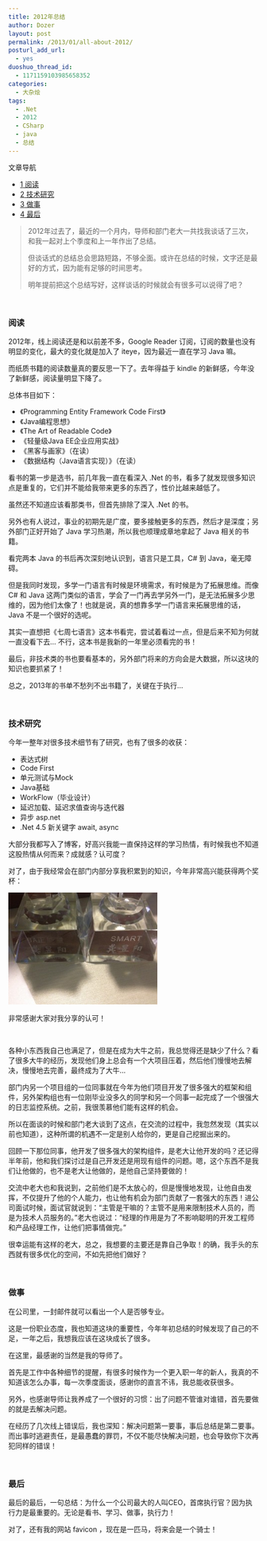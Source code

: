 ```yaml
---
title: 2012年总结
author: Dozer
layout: post
permalink: /2013/01/all-about-2012/
posturl_add_url:
  - yes
duoshuo_thread_id:
  - 1171159103985658352
categories:
  - 大杂烩
tags:
  - .Net
  - 2012
  - CSharp
  - java
  - 总结
---
```

<div id="toc_container" class="no_bullets">
  <p class="toc_title">
    文章导航
  </p>
  
  <ul class="toc_list">
    <li>
      <a href="#i"><span class="toc_number toc_depth_1">1</span> 阅读</a>
    </li>
    <li>
      <a href="#i-2"><span class="toc_number toc_depth_1">2</span> 技术研究</a>
    </li>
    <li>
      <a href="#i-3"><span class="toc_number toc_depth_1">3</span> 做事</a>
    </li>
    <li>
      <a href="#i-4"><span class="toc_number toc_depth_1">4</span> 最后</a>
    </li>
  </ul>
</div>

> 2012年过去了，最近的一个月内，导师和部门老大一共找我谈话了三次，和我一起对上个季度和上一年作出了总结。
> 
> 但谈话式的总结总会思路短路，不够全面。或许在总结的时候，文字还是最好的方式，因为能有足够的时间思考。
> 
> 明年提前把这个总结写好，这样谈话的时候就会有很多可以说得了吧？

&nbsp;

### <span id="i">阅读</span>

2012年，线上阅读还是和以前差不多，Google Reader 订阅，订阅的数量也没有明显的变化，最大的变化就是加入了 iteye，因为最近一直在学习 Java 嘛。

而纸质书籍的阅读数量真的要反思一下了。去年得益于 kindle 的新鲜感，今年没了新鲜感，阅读量明显下降了。

总体书目如下：

*   《Programming Entity Framework Code First》
*   《Java编程思想》
*   《The Art of Readable Code》
*   《轻量级Java EE企业应用实战》
*   《黑客与画家》（在读）
*   《数据结构（Java语言实现）》（在读）

看书的第一步是选书，前几年我一直在看深入 .Net 的书，看多了就发现很多知识点是重复的，它们并不能给我带来更多的东西了，性价比越来越低了。<!--more-->

虽然还不知道应该看那类书，但首先排除了深入 .Net 的书。

另外也有人说过，事业的初期先是广度，要多接触更多的东西，然后才是深度；另外部门正好开始了 Java 学习热潮，所以我也顺理成章地拿起了 Java 相关的书籍。

看完两本 Java 的书后再次深刻地认识到，语言只是工具，C# 到 Java，毫无障碍。

但是我同时发现，多学一门语言有时候是环境需求，有时候是为了拓展思维。而像 C# 和 Java 这两门类似的语言，学会了一门再去学另外一门，是无法拓展多少思维的，因为他们太像了！也就是说，真的想靠多学一门语言来拓展思维的话，Java 不是一个很好的选呢。

其实一直想把《七周七语言》这本书看完，尝试着看过一点，但是后来不知为何就一直没看下去… 不行，这本书是我新的一年里必须看完的书！

最后，非技术类的书也要看基本的，另外部门将来的方向会是大数据，所以这块的知识也要抓紧了！

总之，2013年的书单不愁列不出书籍了，关键在于执行…

&nbsp;

### <span id="i-2">技术研究</span>

今年一整年对很多技术细节有了研究，也有了很多的收获：

*   表达式树
*   Code First
*   单元测试与Mock
*   Java基础
*   WorkFlow（毕业设计）
*   延迟加载、延迟求值查询与迭代器
*   异步 asp.net
*   .Net 4.5 新关键字 await, async

大部分我都写入了博客，好高兴我能一直保持这样的学习热情，有时候我也不知道这股热情从何而来？成就感？认可度？

对了，由于我经常会在部门内部分享我积累到的知识，今年非常高兴能获得两个奖杯：

[<img class="alignnone size-medium wp-image-1022" alt="cup" src="/uploads/2013/01/cup-300x225.jpg" width="300" height="225" />][1]

非常感谢大家对我分享的认可！

&nbsp;

各种小东西我自己也满足了，但是在成为大牛之前，我总觉得还是缺少了什么？看了很多大牛的经历，发现他们身上总会有一个大项目压着，然后他们慢慢地去解决，慢慢地去完善，最终成为了大牛…

部门内另一个项目组的一位同事就在今年为他们项目开发了很多强大的框架和组件，另外架构组也有一位刚毕业没多久的同学和另一个同事一起完成了一个很强大的日志监控系统。之前，我很羡慕他们能有这样的机会。

所以在面谈的时候和部门老大谈到了这点，在交流的过程中，我忽然发现（其实以前也知道），这种所谓的机遇不一定是别人给你的，更是自己挖掘出来的。

回顾一下那位同事，他开发了很多强大的架构组件，是老大让他开发的吗？还记得半年前，他和我们探讨过是自己开发还是用现有组件的问题。嗯，这个东西不是我们让他做的，也不是老大让他做的，是他自己坚持要做的！

交流中老大也和我说到，之前他们是不太放心的，但是慢慢地发现，让他自由发挥，不仅提升了他的个人能力，也让他有机会为部门贡献了一套强大的东西！进公司面试时候，面试官就说到：“主管是干嘛的？主管不是用来限制技术人员的，而是为技术人员服务的。”老大也说过：“经理的作用是为了不影响聪明的开发工程师和产品经理工作，让他们把事情做完。”

很幸运能有这样的老大，总之，我想要的主要还是靠自己争取！的确，我手头的东西就有很多优化的空间，不如先把他们做好？

&nbsp;

### <span id="i-3">做事</span>

在公司里，一封邮件就可以看出一个人是否够专业。

这是一份职业态度，我也知道这块的重要性，今年年初总结的时候发现了自己的不足，一年之后，我想我应该在这块成长了很多。

在这里，最感谢的当然是我的导师了。

首先是工作中各种细节的提醒，有很多时候作为一个更入职一年的新人，我真的不知道该怎么办事，每一次季度面谈，感谢你的直言不讳，我总能收获很多。

另外，也感谢导师让我养成了一个很好的习惯：出了问题不管谁对谁错，首先要做的就是去解决问题。

在经历了几次线上错误后，我也深知：解决问题第一要事，事后总结是第二要事。而出事时逃避责任，是最愚蠢的罪罚，不仅不能尽快解决问题，也会导致你下次再犯同样的错误！

&nbsp;

### <span id="i-4">最后</span>

最后的最后，一句总结：为什么一个公司最大的人叫CEO，首席执行官？因为执行力是最重要的。无论是看书、学习、做事，执行力！

对了，还有我的网站 favicon ，现在是一匹马，将来会是一个骑士！

 [1]: http://www.dozer.cc/wp-content/uploads/2013/01/cup.jpg
